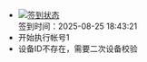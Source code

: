 - [![签到状态](https://github.com/p7wm/Cloud189-Actions/actions/workflows/main.yml/badge.svg?branch=main)](https://github.com/p7wm/Cloud189-Actions/actions/workflows/main.yml) <br> 签到时间：2025-08-25 18:43:21
- 开始执行帐号1
- 设备ID不存在，需要二次设备校验
